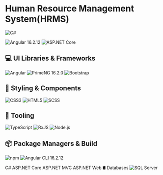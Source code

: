 # Human Resource Management System(HRMS)
![C#](https://img.shields.io/badge/C%23-239120?style=for-the-badge&logo=c-sharp&logoColor=white)

![Angular 16.2.12](https://img.shields.io/badge/Angular-DD0031?style=for-the-badge&logo=angular&logoColor=white)
![ASP.NET Core](https://img.shields.io/badge/ASP.NET_Core-512BD4?style=for-the-badge&logo=.net&logoColor=white)
## 💻 UI Libraries & Frameworks
![Angular](https://img.shields.io/badge/Angular-DD0031?style=for-the-badge&logo=angular&logoColor=white)
![PrimeNG 16.2.0](https://img.shields.io/badge/PrimeNG-00ADA4?style=for-the-badge&logo=prime&logoColor=white)
![Bootstrap](https://img.shields.io/badge/Bootstrap_5.2.3-7952B3?style=for-the-badge&logo=bootstrap&logoColor=white)

## 🧩 Styling & Components
![CSS3](https://img.shields.io/badge/CSS3-1572B6?style=for-the-badge&logo=css3&logoColor=white)
![HTML5](https://img.shields.io/badge/HTML5-E34F26?style=for-the-badge&logo=html5&logoColor=white)
![SCSS](https://img.shields.io/badge/SCSS-CC6699?style=for-the-badge&logo=sass&logoColor=white)

## 🔧 Tooling
![TypeScript](https://img.shields.io/badge/TypeScript-3178C6?style=for-the-badge&logo=typescript&logoColor=white)
![RxJS](https://img.shields.io/badge/RxJS-B7178C?style=for-the-badge&logo=reactivex&logoColor=white)
![Node.js](https://img.shields.io/badge/Node.js-339933?style=for-the-badge&logo=node.js&logoColor=white)

## 📦 Package Managers & Build
![npm](https://img.shields.io/badge/npm-CB3837?style=for-the-badge&logo=npm&logoColor=white)
![Angular CLI 16.2.12](https://img.shields.io/badge/Angular_CLI-DD0031?style=for-the-badge&logo=angular&logoColor=white)

C# ASP.NET Core ASP.NET MVC ASP.NET Web
🛢️ Databases
![SQL Server](https://img.shields.io/badge/SQL_Server-CC2927?style=for-the-badge&logo=microsoftsqlserver&logoColor=white)
